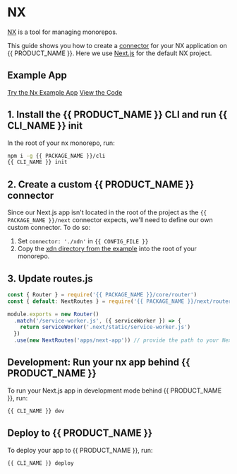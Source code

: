 # NX

[NX](https://nx.dev/) is a tool for managing monorepos.

This guide shows you how to create a [connector](/guides/connectors) for your NX application on {{ PRODUCT_NAME }}. Here we use [Next.js](https://nextjs.org/) for the default NX project.

## Example App

[Try the Nx Example App](https://moovweb-docs-xdn-nx-example-default.moovweb-edge.io?button)
[View the Code](https://github.com/moovweb-docs/xdn-examples/tree/main/xdn-next-example?button)

## 1. Install the {{ PRODUCT_NAME }} CLI and run {{ CLI_NAME }} init

In the root of your nx monorepo, run:

```sh
npm i -g {{ PACKAGE_NAME }}/cli
{{ CLI_NAME }} init
```

## 2. Create a custom {{ PRODUCT_NAME }} connector

Since our Next.js app isn't located in the root of the project as the `{{ PACKAGE_NAME }}/next` connector expects, we'll need to define our own custom connector. To do so:

1. Set `connector: './xdn'` in `{{ CONFIG_FILE }}`
2. Copy the [xdn directory from the example](https://github.com/moovweb-docs/xdn-examples/tree/main/xdn-nx-example/xdn) into the root of your monorepo.

## 3. Update routes.js

```js
const { Router } = require('{{ PACKAGE_NAME }}/core/router')
const { default: NextRoutes } = require('{{ PACKAGE_NAME }}/next/router/NextRoutes')

module.exports = new Router()
  .match('/service-worker.js', ({ serviceWorker }) => {
    return serviceWorker('.next/static/service-worker.js')
  })
  .use(new NextRoutes('apps/next-app')) // provide the path to your Next.js app relative to the root of the monorepo here
```

## Development: Run your nx app behind {{ PRODUCT_NAME }}

To run your Next.js app in development mode behind {{ PRODUCT_NAME }}, run:

```sh
{{ CLI_NAME }} dev
```

## Deploy to {{ PRODUCT_NAME }}

To deploy your app to {{ PRODUCT_NAME }}, run:

```sh
{{ CLI_NAME }} deploy
```
